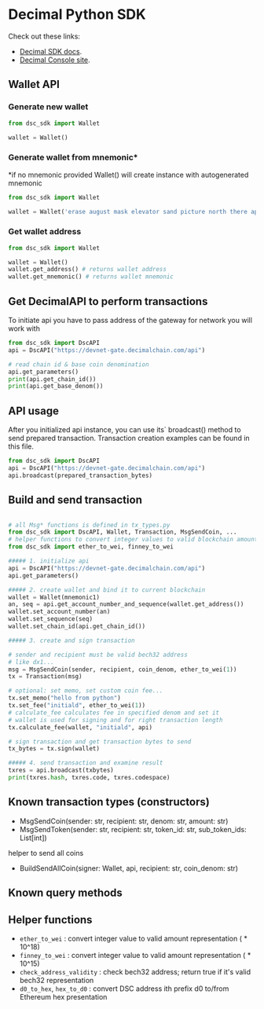 # Decimal Python SDK

Check out these links:
- [Decimal SDK docs](https://help.decimalchain.com/api-sdk/).
- [Decimal Console site](https://console.decimalchain.com/).

## Wallet API
### Generate new wallet
```python
from dsc_sdk import Wallet

wallet = Wallet()
```
### Generate wallet from mnemonic*
*if no mnemonic provided Wallet() will create instance with autogenerated mnemonic

```python
from dsc_sdk import Wallet

wallet = Wallet('erase august mask elevator sand picture north there apple equal anchor target...')
```
### Get wallet address
```python
from dsc_sdk import Wallet

wallet = Wallet()
wallet.get_address() # returns wallet address
wallet.get_mnemonic() # returns wallet mnemonic
```

## Get DecimalAPI to perform transactions
To initiate api you have to pass address of the gateway for network you will work with 
```python
from dsc_sdk import DscAPI
api = DscAPI("https://devnet-gate.decimalchain.com/api")

# read chain id & base coin denomination
api.get_parameters()
print(api.get_chain_id())
print(api.get_base_denom())
```

## API usage
After you initialized api instance, you can use its` broadcast() method to send prepared transaction.
Transaction creation examples can be found in this file.

```python
from dsc_sdk import DscAPI
api = DscAPI("https://devnet-gate.decimalchain.com/api")
api.broadcast(prepared_transaction_bytes)
```

## Build and send transaction

```python

# all Msg* functions is defined in tx_types.py
from dsc_sdk import DscAPI, Wallet, Transaction, MsgSendCoin, ...
# helper functions to convert integer values to valid blockchain amounts
from dsc_sdk import ether_to_wei, finney_to_wei

##### 1. initialize api
api = DscAPI("https://devnet-gate.decimalchain.com/api")
api.get_parameters()

##### 2. create wallet and bind it to current blockchain
wallet = Wallet(mnemonic1)
an, seq = api.get_account_number_and_sequence(wallet.get_address())
wallet.set_account_number(an)
wallet.set_sequence(seq)
wallet.set_chain_id(api.get_chain_id())

##### 3. create and sign transaction

# sender and recipient must be valid bech32 address
# like dx1...
msg = MsgSendCoin(sender, recipient, coin_denom, ether_to_wei(1))
tx = Transaction(msg)

# optional: set memo, set custom coin fee...
tx.set_memo("hello from python")
tx.set_fee("initiald", ether_to_wei(1))
# calculate_fee calculates fee in specified denom and set it
# wallet is used for signing and for right transaction length
tx.calculate_fee(wallet, "initiald", api)

# sign transaction and get transaction bytes to send
tx_bytes = tx.sign(wallet)

##### 4. send transaction and examine result
txres = api.broadcast(txbytes)
print(txres.hash, txres.code, txres.codespace)

```

## Known transaction types (constructors)

- MsgSendCoin(sender: str, recipient: str, denom: str, amount: str)
- MsgSendToken(sender: str, recipient: str, token_id: str, sub_token_ids: List[int])

helper to send all coins

- BuildSendAllCoin(signer: Wallet, api, recipient: str, coin_denom: str)

## Known query methods

## Helper functions

- `ether_to_wei` : convert integer value to valid amount representation ( * 10^18)
- `finney_to_wei` : convert integer value to valid amount representation ( * 10^15)
- `check_address_validity` : check bech32 address; return true if it's valid bech32 representation 
- `d0_to_hex`, `hex_to_d0` : convert DSC address ith prefix d0 to/from Ethereum hex presentation